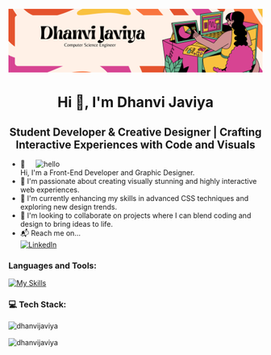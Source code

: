![logo](https://github.com/dhanvijaviya/dhanvijaviya/blob/main/Banner%20(2).png)
<h1 align="center">Hi 👋, I'm Dhanvi Javiya</h1>
<h2 align="center">Student Developer & Creative Designer | Crafting Interactive Experiences with Code and Visuals</h2>

<img align="right" alt="hello" width="450" src="https://camo.githubusercontent.com/f108537c0b43fa2a01cecfbf28c0ae872fbc7050001f83f99e0847628662b392/68747470733a2f2f6d656469612e6c6963646e2e636f6d2f646d732f696d6167652f443536323241514866706a4c32333445436c772f6665656473686172652d736872696e6b5f323034385f313533362f302f313639333931313736373132383f653d3231343734383336343726763d6265746126743d4a325a476f6d66565f4f457a434b35374d48486f475741593863386b6d7a616c7076513635744e38623430">

- 👋 Hi, I'm a Front-End Developer and Graphic Designer.
- 👀 I'm passionate about creating visually stunning and highly interactive web experiences.
- 🌱 I'm currently enhancing my skills in advanced CSS techniques and exploring new design trends.
- 💼 I'm looking to collaborate on projects where I can blend coding and design to bring ideas to life.
- 📬 Reach me on...<br>
[![LinkedIn](https://img.shields.io/badge/LinkedIn-%230077B5.svg?logo=linkedin&logoColor=white)](https://linkedin.com/in/dhanvijaviya) 


<h3 align="left">Languages and Tools:</h3>

[![My Skills](https://skillicons.dev/icons?i=html,css,bootstrap,js,jquery,php,mysql,mongodb,wordpress,figma,illustator,ps,c,cpp,cs)](https://skillicons.dev)

<h3 align="left">💻 Tech Stack:</h3>

<p><img align="center" src="https://github-readme-stats.vercel.app/api/top-langs?username=dhanvijaviya&show_icons=true&theme=dark&locale=en&layout=compact" alt="dhanvijaviya" /></p>

<p><img align="center" src="https://github-readme-streak-stats.herokuapp.com/?user=dhanvijaviya&theme=dark" alt="dhanvijaviya" /></p>
